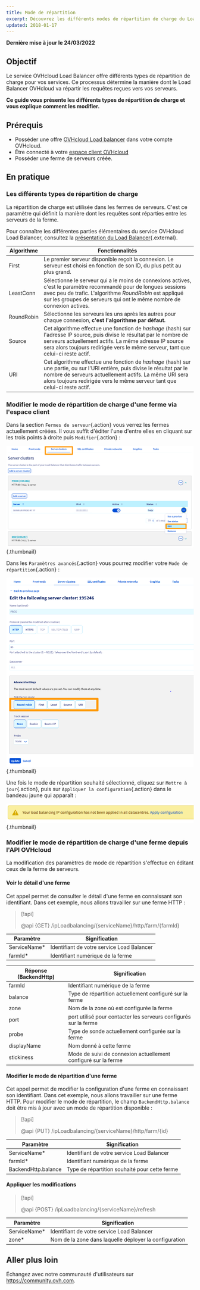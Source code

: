 ```yaml
---
title: Mode de répartition
excerpt: Découvrez les différents modes de répartition de charge du Load Balancer OVHcloud
updated: 2018-01-17
---
```


**Dernière mise à jour le 24/03/2022**

## Objectif

Le service OVHcloud Load Balancer offre différents types de répartition de charge pour vos services. Ce processus détermine la manière dont le Load Balancer OVHcloud va répartir les requêtes reçues vers vos serveurs.

**Ce guide vous présente les différents types de répartition de charge et vous explique comment les modifier.**

## Prérequis

- Posséder une offre [OVHcloud Load balancer](https://www.ovh.com/fr/solutions/load-balancer/) dans votre compte OVHcloud.
- Être connecté à votre [espace client OVHcloud](https://www.ovh.com/auth/?action=gotomanager&from=https://www.ovh.com/fr/&ovhSubsidiary=fr)
- Posséder une ferme de serveurs créée.

## En pratique

### Les différents types de répartition de charge

La répartition de charge est utilisée dans les fermes de serveurs. C'est ce paramètre qui définit la manière dont les requêtes sont réparties entre les serveurs de la ferme.

Pour connaître les différentes parties élémentaires du service OVHcloud Load Balancer, consultez la [présentation du Load Balancer](/pages/network/load_balancer/use_presentation){.external}.

|Algorithme|Fonctionnalités|
|---|---|
|First|Le premier serveur disponible reçoit la connexion. Le serveur est choisi en fonction de son ID, du plus petit au plus grand.|
|LeastConn|Sélectionne le serveur qui a le moins de connexions actives, c'est le paramètre recommandé pour de longues sessions avec peu de trafic. L'algorithme *RoundRobin* est appliqué sur les groupes de serveurs qui ont le même nombre de connexion actives.|
|RoundRobin|Sélectionne les serveurs les uns après les autres pour chaque connexion, **c'est l'algorithme par défaut.**|
|Source|Cet algorithme effectue une fonction de *hashage* (hash) sur l'adresse IP source, puis divise le résultat par le nombre de serveurs actuellement actifs. La même adresse IP source sera alors toujours redirigée vers le même serveur, tant que celui-ci reste actif.|
|URI|Cet algorithme effectue une fonction de *hashage* (hash) sur une partie, ou sur l'URI entière, puis divise le résultat par le nombre de serveurs actuellement actifs. La même URI sera alors toujours redirigée vers le même serveur tant que celui-ci reste actif.|

### Modifier le mode de répartition de charge d'une ferme via l'espace client

Dans la section `Fermes de serveur`{.action} vous verrez les fermes actuellement créées. Il vous suffit d'éditer l'une d'entre elles en cliquant sur les trois points à droite puis `Modifier`{.action} :

![Modification d'une ferme](images/server_cluster_change.png){.thumbnail}

Dans les `Paramètres avancés`{.action} vous pourrez modifier votre `Mode de répartition`{.action} :

![Modification d'une ferme](images/distrib_mode_edit.png){.thumbnail}

Une fois le mode de répartition souhaité sélectionné, cliquez sur `Mettre à jour`{.action}, puis sur `Appliquer la configuration`{.action} dans le bandeau jaune qui apparaît :

![Appliquer la configuration](images/apply_config.png){.thumbnail}

### Modifier le mode de répartition de charge d'une ferme depuis l'API OVHcloud

La modification des paramètres de mode de répartition s'effectue en éditant ceux de la ferme de serveurs.

#### Voir le détail d'une ferme

Cet appel permet de consulter le détail d'une ferme en connaissant son identifiant. Dans cet exemple, nous allons travailler sur une ferme HTTP :

> [!api]
>
> @api {GET} /ipLoadbalancing/{serviceName}/http/farm/{farmId}
> 

|Paramètre|Signification|
|---|---|
|ServiceName\*|Identifiant de votre service Load Balancer|
|farmId\*|Identifiant numérique de la ferme|

|Réponse (BackendHttp)|Signification|
|---|---|
|farmId|Identifiant numérique de la ferme|
|balance|Type de répartition actuellement configuré sur la ferme|
|zone|Nom de la zone où est configurée la ferme|
|port|port utilisé pour contacter les serveurs configurés sur la ferme|
|probe|Type de sonde actuellement configurée sur la ferme|
|displayName|Nom donné à cette ferme|
|stickiness|Mode de suivi de connexion actuellement configuré sur la ferme|

#### Modifier le mode de répartition d'une ferme

Cet appel permet de modifier la configuration d'une ferme en connaissant son identifiant. Dans cet exemple, nous allons travailler sur une ferme HTTP. Pour modifier le mode de répartition, le champ `BackendHttp.balance` doit être mis à jour avec un mode de répartition disponible :

> [!api]
>
> @api {PUT} /ipLoadbalancing/{serviceName}/http/farm/{id}
> 

|Paramètre|Signification|
|---|---|
|ServiceName\*|Identifiant de votre service Load Balancer|
|farmId\*|Identifiant numérique de la ferme|
|BackendHttp.balance|Type de répartition souhaité pour cette ferme|

#### Appliquer les modifications

> [!api]
>
> @api {POST} /ipLoadbalancing/{serviceName}/refresh
> 

|Paramètre|Signification|
|---|---|
|ServiceName\*|Identifiant de votre service Load Balancer|
|zone\*|Nom de la zone dans laquelle déployer la configuration|


## Aller plus loin

Échangez avec notre communauté d'utilisateurs sur <https://community.ovh.com>.
